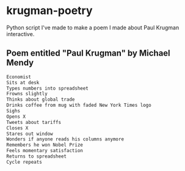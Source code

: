 # krugman-poetry
Python script I've made to make a poem I made about Paul Krugman interactive.

## Poem entitled "Paul Krugman" by Michael Mendy 

```bash
Economist
Sits at desk
Types numbers into spreadsheet
Frowns slightly
Thinks about global trade
Drinks coffee from mug with faded New York Times logo
Sighs
Opens X
Tweets about tariffs
Closes X
Stares out window
Wonders if anyone reads his columns anymore
Remembers he won Nobel Prize
Feels momentary satisfaction
Returns to spreadsheet
Cycle repeats
```

